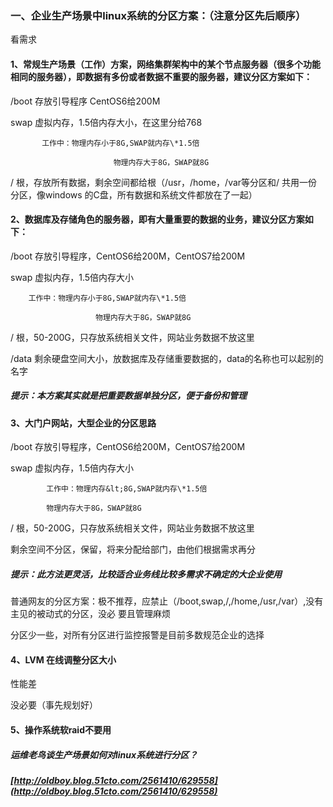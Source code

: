 ### 一、企业生产场景中linux系统的分区方案：（注意分区先后顺序）

看需求

#### 1、常规生产场景（工作）方案，网络集群架构中的某个节点服务器（很多个功能相同的服务器），即数据有多份或者数据不重要的服务器，建议分区方案如下：

/boot  存放引导程序 CentOS6给200M

swap  虚拟内存，1.5倍内存大小，在这里分给768

           工作中：物理内存小于8G,SWAP就内存\*1.5倍

                           物理内存大于8G，SWAP就8G

/     根，存放所有数据，剩余空间都给根（/usr，/home，/var等分区和/ 共用一份分区，像windows          的C盘，所有数据和系统文件都放在了一起）

#### 2、数据库及存储角色的服务器，即有大量重要的数据的业务，建议分区方案如下：

/boot  存放引导程序，CentOS6给200M，CentOS7给200M

swap   虚拟内存，1.5倍内存大小

        工作中：物理内存小于8G,SWAP就内存\*1.5倍

                       物理内存大于8G，SWAP就8G

/      根，50-200G，只存放系统相关文件，网站业务数据不放这里

/data  剩余硬盘空间大小，放数据库及存储重要数据的，data的名称也可以起别的名字

##### 提示：本方案其实就是把重要数据单独分区，便于备份和管理

#### 3、大门户网站，大型企业的分区思路

/boot  存放引导程序，CentOS6给200M，CentOS7给200M

swap   虚拟内存，1.5倍内存大小

            工作中：物理内存&lt;8G,SWAP就内存\*1.5倍

            物理内存大于8G，SWAP就8G

/      根，50-200G，只存放系统相关文件，网站业务数据不放这里

剩余空间不分区，保留，将来分配给部门，由他们根据需求再分

##### 提示：此方法更灵活，比较适合业务线比较多需求不确定的大企业使用

普通网友的分区方案：极不推荐，应禁止（/boot,swap,/,/home,/usr,/var）,没有主见的被动式的分区，没必    要且管理麻烦

分区少一些，对所有分区进行监控报警是目前多数规范企业的选择

#### 4、LVM 在线调整分区大小

性能差

没必要（事先规划好）

#### 5、操作系统软raid不要用

##### 运维老鸟谈生产场景如何对linux系统进行分区？

##### [http://oldboy.blog.51cto.com/2561410/629558](http://oldboy.blog.51cto.com/2561410/629558)




